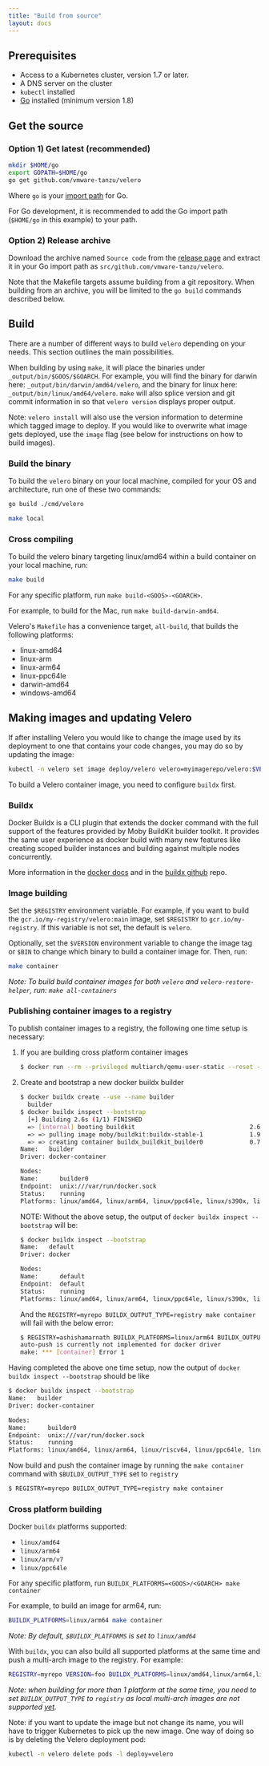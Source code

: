 ```yaml
---
title: "Build from source"
layout: docs
---
```


## Prerequisites

* Access to a Kubernetes cluster, version 1.7 or later.
* A DNS server on the cluster
* `kubectl` installed
* [Go][5] installed (minimum version 1.8)

## Get the source

### Option 1) Get latest (recommended)

```bash
mkdir $HOME/go
export GOPATH=$HOME/go
go get github.com/vmware-tanzu/velero
```

Where `go` is your [import path][4] for Go.

For Go development, it is recommended to add the Go import path (`$HOME/go` in this example) to your path.

### Option 2) Release archive

Download the archive named `Source code` from the [release page][22] and extract it in your Go import path as `src/github.com/vmware-tanzu/velero`.

Note that the Makefile targets assume building from a git repository. When building from an archive, you will be limited to the `go build` commands described below.

## Build

There are a number of different ways to build `velero` depending on your needs. This section outlines the main possibilities.

When building by using `make`, it will place the binaries under `_output/bin/$GOOS/$GOARCH`. For example, you will find the binary for darwin here: `_output/bin/darwin/amd64/velero`, and the binary for linux here: `_output/bin/linux/amd64/velero`. `make` will also splice version and git commit information in so that `velero version` displays proper output.

Note: `velero install` will also use the version information to determine which tagged image to deploy. If you would like to overwrite what image gets deployed, use the `image` flag (see below for instructions on how to build images).

### Build the binary

To build the `velero` binary on your local machine, compiled for your OS and architecture, run one of these two commands:

```bash
go build ./cmd/velero
```

```bash
make local
```

### Cross compiling

To build the velero binary targeting linux/amd64 within a build container on your local machine, run:

```bash
make build
```

For any specific platform, run `make build-<GOOS>-<GOARCH>`.

For example, to build for the Mac, run `make build-darwin-amd64`.

Velero's `Makefile` has a convenience target, `all-build`, that builds the following platforms:

* linux-amd64
* linux-arm
* linux-arm64
* linux-ppc64le
* darwin-amd64
* windows-amd64

## Making images and updating Velero

If after installing Velero you would like to change the image used by its deployment to one that contains your code changes, you may do so by updating the image:

```bash
kubectl -n velero set image deploy/velero velero=myimagerepo/velero:$VERSION
```

To build a Velero container image, you need to configure `buildx` first.

### Buildx

Docker Buildx is a CLI plugin that extends the docker command with the full support of the features provided by Moby BuildKit builder toolkit. It provides the same user experience as docker build with many new features like creating scoped builder instances and building against multiple nodes concurrently.

More information in the [docker docs][23] and in the [buildx github][24] repo.

### Image building

Set the `$REGISTRY` environment variable. For example, if you want to build the `gcr.io/my-registry/velero:main` image, set `$REGISTRY` to `gcr.io/my-registry`. If this variable is not set, the default is `velero`.

Optionally, set the `$VERSION` environment variable to change the image tag or `$BIN` to change which binary to build a container image for. Then, run:

```bash
make container
```
_Note: To build build container images for both `velero` and `velero-restore-helper`, run: `make all-containers`_

### Publishing container images to a registry

To publish container images to a registry, the following one time setup is necessary:

1. If you are building cross platform container images
    ```bash
    $ docker run --rm --privileged multiarch/qemu-user-static --reset -p yes
    ```
1. Create and bootstrap a new docker buildx builder
    ```bash
    $ docker buildx create --use --name builder
      builder
    $ docker buildx inspect --bootstrap
      [+] Building 2.6s (1/1) FINISHED
      => [internal] booting buildkit                                2.6s
      => => pulling image moby/buildkit:buildx-stable-1             1.9s
      => => creating container buildx_buildkit_builder0             0.7s
    Name:   builder
    Driver: docker-container

    Nodes:
    Name:      builder0
    Endpoint:  unix:///var/run/docker.sock
    Status:    running
    Platforms: linux/amd64, linux/arm64, linux/ppc64le, linux/s390x, linux/386, linux/arm/v7, linux/arm/v6
    ```
    NOTE: Without the above setup, the output of `docker buildx inspect --bootstrap` will be:
    ```bash
    $ docker buildx inspect --bootstrap
    Name:   default
    Driver: docker

    Nodes:
    Name:      default
    Endpoint:  default
    Status:    running
    Platforms: linux/amd64, linux/arm64, linux/ppc64le, linux/s390x, linux/386, linux/arm/v7, linux/arm/v6
    ```
    And the `REGISTRY=myrepo BUILDX_OUTPUT_TYPE=registry make container` will fail with the below error:
    ```bash
    $ REGISTRY=ashishamarnath BUILDX_PLATFORMS=linux/arm64 BUILDX_OUTPUT_TYPE=registry make container
    auto-push is currently not implemented for docker driver
    make: *** [container] Error 1
    ```

Having completed the above one time setup, now the output of `docker buildx inspect --bootstrap` should be like

```bash
$ docker buildx inspect --bootstrap
Name:   builder
Driver: docker-container

Nodes:
Name:      builder0
Endpoint:  unix:///var/run/docker.sock
Status:    running
Platforms: linux/amd64, linux/arm64, linux/riscv64, linux/ppc64le, linux/s390x, linux/386, linux/arm/v7, linux/arm/v
```

Now build and push the container image by running the `make container` command with `$BUILDX_OUTPUT_TYPE` set to `registry`
```bash
$ REGISTRY=myrepo BUILDX_OUTPUT_TYPE=registry make container
```

### Cross platform building

Docker `buildx` platforms supported:
* `linux/amd64`
* `linux/arm64`
* `linux/arm/v7`
* `linux/ppc64le`

For any specific platform, run `BUILDX_PLATFORMS=<GOOS>/<GOARCH> make container`

For example, to build an image for arm64, run:

```bash
BUILDX_PLATFORMS=linux/arm64 make container
```
_Note: By default, `$BUILDX_PLATFORMS` is set to `linux/amd64`_

With `buildx`, you can also build all supported platforms at the same time and push a multi-arch image to the registry. For example:

```bash
REGISTRY=myrepo VERSION=foo BUILDX_PLATFORMS=linux/amd64,linux/arm64,linux/arm/v7,linux/ppc64le BUILDX_OUTPUT_TYPE=registry make all-containers
```
_Note: when building for more than 1 platform at the same time, you need to set `BUILDX_OUTPUT_TYPE` to `registry` as local multi-arch images are not supported [yet][25]._

Note: if you want to update the image but not change its name, you will have to trigger Kubernetes to pick up the new image. One way of doing so is by deleting the Velero deployment pod:

```bash
kubectl -n velero delete pods -l deploy=velero
```

[4]: https://blog.golang.org/organizing-go-code
[5]: https://golang.org/doc/install
[22]: https://github.com/vmware-tanzu/velero/releases
[23]: https://docs.docker.com/buildx/working-with-buildx/
[24]: https://github.com/docker/buildx
[25]: https://github.com/moby/moby/pull/38738
